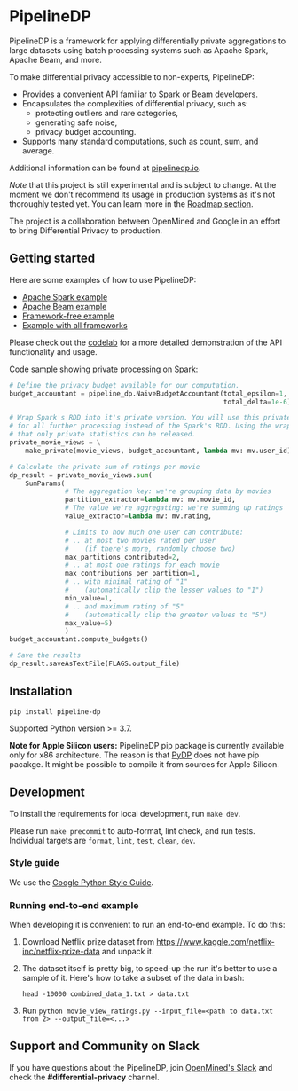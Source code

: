 # PipelineDP

PipelineDP is a framework for applying differentially private aggregations to large
datasets using batch processing systems such as Apache Spark, Apache Beam,
and more.

To make differential privacy accessible to non-experts, PipelineDP:

* Provides a convenient API familiar to Spark or Beam developers.
* Encapsulates the complexities of differential privacy, such as:
  * protecting outliers and rare categories,
  * generating safe noise,
  * privacy budget accounting.
* Supports many standard computations, such as count, sum, and average. 

Additional information can be found at [pipelinedp.io](https://pipelinedp.io).

*Note* that this project is still experimental and is subject to change.
At the moment we don't recommend its usage in production systems as it's not
thoroughly tested yet. You can learn more in the
[Roadmap section](https://pipelinedp.io/overview/#roadmap).

The project is a collaboration between OpenMined and Google in an effort 
to bring Differential Privacy to production.

## Getting started

Here are some examples of how to use PipelineDP:

* [Apache Spark example](examples/movie_view_ratings/run_on_spark.py)
* [Apache Beam example](examples/movie_view_ratings/run_on_beam.py)
* [Framework-free example](examples/movie_view_ratings/run_without_frameworks.py)
* [Example with all frameworks](examples/movie_view_ratings/run_all_frameworks.py)

Please check out the [codelab](https://github.com/OpenMined/PipelineDP/blob/main/examples/restaurant_visits.ipynb) for a more detailed demonstration of the API functionality and usage.

Code sample showing private processing on Spark:
```python
# Define the privacy budget available for our computation.
budget_accountant = pipeline_dp.NaiveBudgetAccountant(total_epsilon=1,
                                                      total_delta=1e-6)

# Wrap Spark's RDD into it's private version. You will use this private wrapper
# for all further processing instead of the Spark's RDD. Using the wrapper ensures
# that only private statistics can be released.
private_movie_views = \
    make_private(movie_views, budget_accountant, lambda mv: mv.user_id)

# Calculate the private sum of ratings per movie
dp_result = private_movie_views.sum(
    SumParams(
              # The aggregation key: we're grouping data by movies
              partition_extractor=lambda mv: mv.movie_id,
              # The value we're aggregating: we're summing up ratings
              value_extractor=lambda mv: mv.rating,

              # Limits to how much one user can contribute:
              # .. at most two movies rated per user
              #    (if there's more, randomly choose two)
              max_partitions_contributed=2,
              # .. at most one ratings for each movie
              max_contributions_per_partition=1,
              # .. with minimal rating of "1"
              #    (automatically clip the lesser values to "1")
              min_value=1,
              # .. and maximum rating of "5"
              #    (automatically clip the greater values to "5")
              max_value=5)
              )
budget_accountant.compute_budgets()

# Save the results
dp_result.saveAsTextFile(FLAGS.output_file)
```

## Installation

`pip install pipeline-dp`

Supported Python version >= 3.7.

**Note for Apple Silicon users:** PipelineDP pip package is currently available only 
for x86 architecture. The reason is that [PyDP](https://github.com/OpenMined/PyDP) does not
have pip pacakge. It might be possible to compile it from sources for Apple Silicon.
 
## Development

To install the requirements for local development, run `make dev`.

Please run `make precommit` to auto-format, lint check, and run tests.
Individual targets are `format`, `lint`, `test`, `clean`, `dev`.

### Style guide

We use the [Google Python Style Guide](https://google.github.io/styleguide/pyguide.html).

### Running end-to-end example
When developing it is convenient to run an end-to-end example. To do this:

1. Download Netflix prize dataset from https://www.kaggle.com/netflix-inc/netflix-prize-data and unpack it.

2. The dataset itself is pretty big, to speed-up the run it's better to use a
sample of it. Here's how to take a subset of the data in bash:

   `head -10000 combined_data_1.txt > data.txt`

3. Run `python movie_view_ratings.py --input_file=<path to data.txt from 2> --output_file=<...>`

## Support and Community on Slack

If you have questions about the PipelineDP, join
[OpenMined's Slack](https://slack.openmined.org) and check the
**#differential-privacy** channel.

